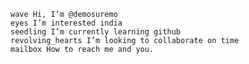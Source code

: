 
    wave Hi, I’m @demosuremo
    eyes I’m interested india
    seedling I’m currently learning github
    revolving_hearts I’m looking to collaborate on time
    mailbox How to reach me and you.

